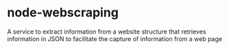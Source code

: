 # node-webscraping
A service to extract information from a website structure that retrieves information in JSON to facilitate the capture of information from a web page
